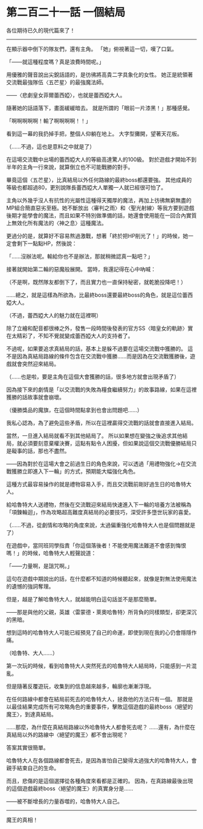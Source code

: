 # 第二百二十一話 一個結局

各位期待已久的現代篇來了！

---

在顯示器中倒下的隊友們，還有主角。
「她」俯視著這一切，嘆了口氣。

「——就這種程度嗎？真是浪費時間呢。」

用優雅的聲音說出尖銳話語的，是彷彿將高貴二字具象化的女性。
她正是統領著交流戰最強隊伍〈五芒星〉的最強魔法師。

——〈悲劇皇女菲爾蕾西婭〉，也就是蕾西婭大人。

隨著她的話語落下，畫面緩緩暗去。
就是所謂的「眼前一片漆黑！」那種感覺。

「啊啊啊啊啊！輸了啊啊啊啊！！」

看到這一幕的我扔掉手把，整個人仰躺在地上。
大字型攤開，望著天花板。

（……不過，這也是意料之中就是了）

在這場交流戰中出場的蕾西婭大人的等級高達驚人的100級。
對於遊戲才開始不到半年的主角一行來說，就算倒立也不可能戰勝的對手。

畢竟這個〈五芒星〉，比真結局以外任何路線的最終boss都還要強。
其他成員的等級也都超過80，更別說隊長蕾西婭大人單獨一人就已經很可怕了。

主角以外幾乎沒人有抗性的光屬性這種得天獨厚的魔法，再加上彷彿無窮無盡的MP組合簡直惡劣至極。她不斷放出〈審判之雨〉和〈聖光射線〉等我方要到遊戲後期才能學會的魔法，而且如果不特別做準備的話，她還會使用能在一回合內實質上無效化所有魔法的〈神之息〉這種魔法。

更過分的是，就算好不容易熬過激戰，想著「終於把HP削光了！」的時候，她一定會剩下一點點HP，然後說：

「……沒辦法呢。輸給你也不是辦法，那就稍微認真一點吧？」

接著就開始第二輪的惡魔般展開。
當時，我還記得在心中吶喊：

（不是啊，既然隊友都倒下了，而且實力也一直保持秘密，就乾脆投降吧！）

……總之，就是這樣為所欲為，比最終boss還要最終boss的角色，就是這位蕾西婭大人。

（不過，蕾西婭大人的魅力就在這裡啊）

除了立繪和配音都很棒之外，發售一段時間後發表的官方SS〈暗皇女的軌跡〉實在太精彩了，不知不覺就變成蕾西婭大人的支持者了。

不過呢，如果要追求真結局的話，基本上是躲不過要在這場交流戰中獲勝的。
這不是因為真結局路線的條件包含在交流戰中獲勝……而是因為在交流戰獲勝後，遊戲就會突然迎來結局。

（……也是啦，要是主角在這個大會獲勝的話，很多地方就會出現矛盾了）

因為接下來的劇情是「以交流戰的失敗為糧食繼續努力」的故事路線，如果在這裡獲勝的話故事就會崩壞。

（優勝獎品的魔旗，在這個時間點拿到也會出問題吧……）

我私心認為，為了避免這些矛盾，所以在這裡贏得交流戰的話就會直接進入結局。

當然，一旦進入結局就看不到其他結局了。
所以如果想在變強之後追求其他結局，就必須要刻意棄權決賽，這點有點令人困擾，但如果說這個交流戰優勝結局只是礙事的話，那也不盡然。

——因為對於在這場大會之前過生日的角色來說，可以透過「用禮物強化→在交流戰獲勝立即進入下一輪」的方式，預期能大幅強化角色。

這種方式最容易操作的就是禮物容易入手，而且交流戰前剛好過生日的哈魯特大人。

給哈魯特大人送禮物，然後在交流戰迎來結局快速進入下一輪的培養方法被稱為「項鍊輪迴」，作為攻略超高難度真結局的必要技巧，深受許多墮世玩家的喜愛。

（……不過，從劇情和攻略的角度來說，太過偏重強化哈魯特大人也是個問題就是了）

在遊戲中，當同班同學指責「你這個落後者！不能使用魔法難道不會感到悔恨嗎！」的時候，哈魯特大人輕聲說道：

「——力量啊，是詛咒啊。」

這句在遊戲中期說出的話，在什麼都不知道的時候聽起來，就像是對無法使用魔法的遺憾的強詞奪理。

但是，越是了解哈魯特大人，就越能明白這句話並不是那麼簡單。

——那是與他的父親，英雄〈雷蒙德・萊奧哈魯特〉所背負的同樣類型，卻更深沉的黑暗。

想到這時的哈魯特大人可能已經預見了自己的命運，即使到現在我的心仍會隱隱作痛。

（哈魯特、大人……）

第一次玩的時候，看到哈魯特大人突然死去的哈魯特大人結局時，只能感到一片混亂。

但是隨著反覆遊玩，收集到的信息越來越多，輪廓也漸漸浮現。

在任何路線中都會在結局前死去的哈魯特大人，拯救他的方法只有一個。
那就是以最佳結果完成所有可攻略角色的重要事件，擊敗這個遊戲的最終boss〈絕望的魔王〉，到達真結局。

……那麼，為什麼在真結局路線以外哈魯特大人都會死去呢？
……還有，為什麼在真結局以外的路線中〈絕望的魔王〉都不會出現呢？

答案其實很簡單。

哈魯特大人在各個路線都會死去，是因為害怕自己變得太過強大的哈魯特大人，會親手結束自己的生命。

而且，悲傷的是這個選擇從各種角度來看都是正確的。
因為，在真路線最後出現的這個遊戲最終boss〈絕望的魔王〉的真實身分是……

——被不斷增長的力量吞噬的，哈魯特大人自己。

---

魔王的真相！
